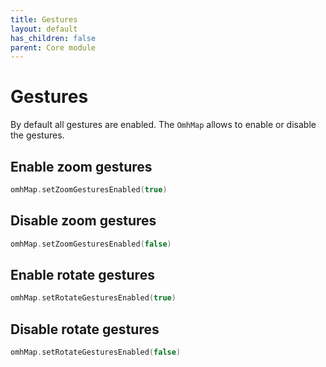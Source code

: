 ```yaml
---
title: Gestures
layout: default
has_children: false
parent: Core module
---
```


# Gestures

By default all gestures are enabled.
The `OmhMap` allows to enable or disable the gestures.

## Enable zoom gestures

```kotlin
omhMap.setZoomGesturesEnabled(true)
```

## Disable zoom gestures

```kotlin
omhMap.setZoomGesturesEnabled(false)
```

## Enable rotate gestures

```kotlin
omhMap.setRotateGesturesEnabled(true)
```

## Disable rotate gestures

```kotlin
omhMap.setRotateGesturesEnabled(false)
```
